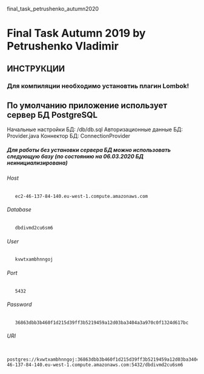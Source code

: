  final_task_petrushenko_autumn2020
# Final Task Autumn 2019 by Petrushenko Vladimir
## ИНСТРУКЦИИ
### Для компиляции необходимо установтиь плагин Lombok!
## По умолчанию приложение использует сервер БД PostgreSQL
Начальные настройки БД: /db/db.sql
Авторизационные данные БД: Provider.java
Коннектор БД: ConnectionProvider
##### Для работы без установки сервера БД можно использовать следующую базу (по состоянию на 06.03.2020 БД неинициализирована)
###### Host
       ec2-46-137-84-140.eu-west-1.compute.amazonaws.com
###### Database
       dbdivmd2cu6sm6
###### User
       kvwtxambhnngoj
###### Port
       5432
###### Password
       36863dbb3b460f1d215d39ff3b5219459a12d03ba3404a3a970c0f1324d617bc
######  URI
       postgres://kvwtxambhnngoj:36863dbb3b460f1d215d39ff3b5219459a12d03ba3404a3a970c0f1324d617bc@ec2-46-137-84-140.eu-west-1.compute.amazonaws.com:5432/dbdivmd2cu6sm6



